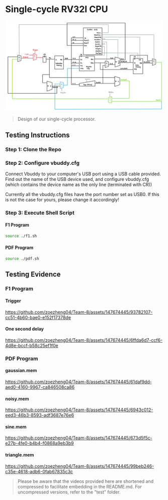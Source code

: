 # Single-cycle RV32I CPU

</center>

<p align="center"> <img src="images/single-cycle.png" width = "900"> </p>

> Design of our single-cycle processor.

## Testing Instructions

### Step 1: Clone the Repo
### Step 2: Configure vbuddy.cfg
Connect Vbuddy to your computer's USB port using a USB cable provided. Find out the name of the USB device used, and configure vbuddy.cfg (which contains the device name as the only line (terminated with CR))

Currently all the vbuddy.cfg files have the port number set as USB0. If this is not the case for yours, please change it accordingly!

### Step 3: Execute Shell Script

#### F1 Program

```bash
source ./f1.sh

```

#### PDF Program

```bash
source ./pdf.sh

```

## Testing Evidence
### F1 Program

#### Trigger

https://github.com/zoezheng04/Team-8/assets/147674445/93782107-cc51-4b60-bae0-e152f17378de

#### One second delay

https://github.com/zoezheng04/Team-8/assets/147674445/6ffda6d7-ccf6-4d8e-bccf-b58c25ef1f0e

### PDF Program

#### gaussian.mem

https://github.com/zoezheng04/Team-8/assets/147674445/61daf9dd-aed0-4160-9967-ca846508ca86

#### noisy.mem

https://github.com/zoezheng04/Team-8/assets/147674445/6943c012-eed3-46b3-8593-adf3687e76e6

#### sine.mem

https://github.com/zoezheng04/Team-8/assets/147674445/673d5f5c-e27b-4fe0-b4b4-f0868a9eb3b9

#### triangle.mem

https://github.com/zoezheng04/Team-8/assets/147674445/99beb246-c35e-4618-adb6-0fab67835c3c

> Please be aware that the videos provided here are shortened and compressed to facilitate embedding in the README.md. For uncompressed versions, refer to the "test" folder.

